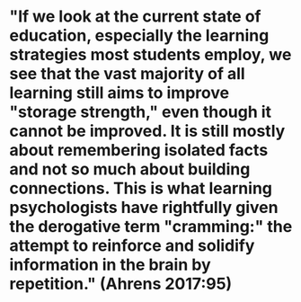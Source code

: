 # "If we look at the current state of education, especially the learning strategies most students employ, we see that the vast majority of all learning still aims to improve "storage strength," even though it cannot be improved. It is still mostly about remembering isolated facts and not so much about building connections. This is what learning psychologists have rightfully given the derogative term "cramming:" the attempt to reinforce and solidify information in the brain by repetition." (Ahrens 2017:95)